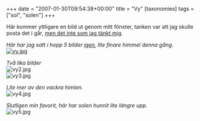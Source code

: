 +++
date = "2007-01-30T09:54:38+00:00"
title = "Vy"
[taxonomies]
tags = ["sol", "solen"]
+++

Här kommer yttligare en bild ut genom mitt fönster, tanken var att jag skulle posta det i går, [men det inte som jag tänkt mig][1].

*Här har jag satt i hopp 5 bilder [igen][2], lite finare himmel denna gång.*  
<a class="imagelink" href="/images/2007/01/vy.jpg" title="vy.jpg"><img id="image277" src="/images/2007/01/vy.thumbnail.jpg" alt="vy.jpg" /></a>

*Två lika bilder*  
<img id="image279" src="/images/2007/01/vy2.jpg" alt="vy2.jpg" />  
<img id="image280" src="/images/2007/01/vy3.jpg" alt="vy3.jpg" />

*Lite mer av den vackra himlen.*  
<img id="image281" src="/images/2007/01/vy4.jpg" alt="vy4.jpg" />

*Slutligen min favorit, här har solen hunnit lite längre upp.*  
<img id="image282" src="/images/2007/01/vy5.jpg" alt="vy5.jpg" />



<small></small>

 [1]: https://nsg.cc/post/2007/100-packet-loss/
 [2]: https://nsg.cc/post/2007/min-utsikt/

